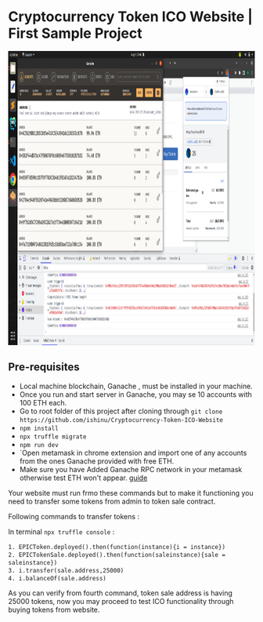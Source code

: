 # Cryptocurrency Token ICO Website | First Sample Project 

<img src="images/Token3.png" height="600" width="1200"/>

## Pre-requisites

- Local machine blockchain, Ganache , must be installed in your machine.
- Once you run and start server in Ganache, you may se 10 accounts with 100 ETH each.
- Go to root folder of this project after cloning through `git clone https://github.com/ishinu/Cryptocurrency-Token-ICO-Website` 
- `npm install` 
- `npx truffle migrate`
- `npm run dev` 
- `Open metamask in chrome extension and import one of any accounts from the ones Ganache provided with free ETH.
- Make sure you have Added Ganache RPC network in your metamask otherwise test ETH won't appear. [guide](https://coinsbench.com/connect-to-metamask-from-new-or-existing-web-application-with-truffle-and-ganache-f48aa763c0ac)

Your website must run frmo these commands but to make it functioning you need to transfer some tokens from admin to token sale contract.

Following commands to transfer tokens :

In terminal `npx truffle console` :

```
1. EPICToken.deployed().then(function(instance){i = instance})
2. EPICTokenSale.deployed().then(function(saleinstance){sale = saleinstance})
3. i.transfer(sale.address,25000)
4. i.balanceOf(sale.address)
```

As you can verify from fourth command, token sale address is having 25000 tokens, now you may proceed to test ICO functionality through buying tokens from website. 

